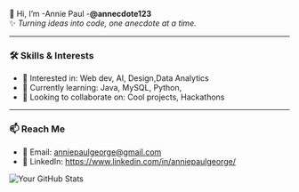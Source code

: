 👋 Hi, I’m -Annie Paul -**@annecdote123**  
✨ *Turning ideas into code, one anecdote at a time.*  

---

### 🛠️ Skills & Interests  
- 👀 Interested in: Web dev, AI, Design,Data Analytics  
- 🌱 Currently learning: Java, MySQL, Python,  
- 💞️ Looking to collaborate on:  Cool projects, Hackathons 

---

### 📫 Reach Me  
- 📧 Email: anniepaulgeorge@gmail.com  
- 💼 LinkedIn: https://www.linkedin.com/in/anniepaulgeorge/ 
  






![Your GitHub Stats](https://github-readme-stats.vercel.app/api?username=annecdote123&show_icons=true&theme=radical)
<!---
annecdote123/annecdote123 is a ✨ special ✨ repository because its `README.md` (this file) appears on your GitHub profile.
You can click the Preview link to take a look at your changes.
--->
